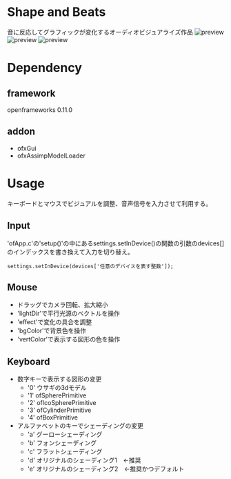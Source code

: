 # Shape and Beats
 
音に反応してグラフィックが変化するオーディオビジュアライズ作品
![preview](https://i.gyazo.com/dde56798aee68c3fc40c85dad066b8ae.png)
![preview](https://i.gyazo.com/375ef68002b6ede106d6fe778ccc0516.png)
![preview](https://i.gyazo.com/ed929c4fe41d3dd6c165ce4853e9a8e5.png)
# Dependency
## framework
openframeworks 0.11.0
## addon
 - ofxGui 
 - ofxAssimpModelLoader

# Usage
キーボードとマウスでビジュアルを調整、音声信号を入力させて利用する。
## Input
'ofApp.c'の'setup()'の中にあるsettings.setInDevice()の関数の引数のdevices[]のインデックスを書き換えて入力を切り替え。  
```
settings.setInDevice(devices['任意のデバイスを表す整数']);
```
## Mouse
- ドラッグでカメラ回転、拡大縮小
- 'lightDir'で平行光源のベクトルを操作
- 'effect'で変化の具合を調整
- 'bgColor'で背景色を操作
- 'vertColor'で表示する図形の色を操作
## Keyboard
- 数字キーで表示する図形の変更
  - '0' ウサギの3dモデル
  - '1' ofSpherePrimitive
  - '2' ofIcoSpherePrimitive
  - '3' ofCylinderPrimitive
  - '4' ofBoxPrimitive
- アルファベットのキーでシェーディングの変更
  - 'a' グーローシェーディング
  - 'b' フォンシェーディング
  - 'c' フラットシェーディング
  - 'd' オリジナルのシェーディング1　<-推奨
  - 'e' オリジナルのシェーディング2　<-推奨かつデフォルト


